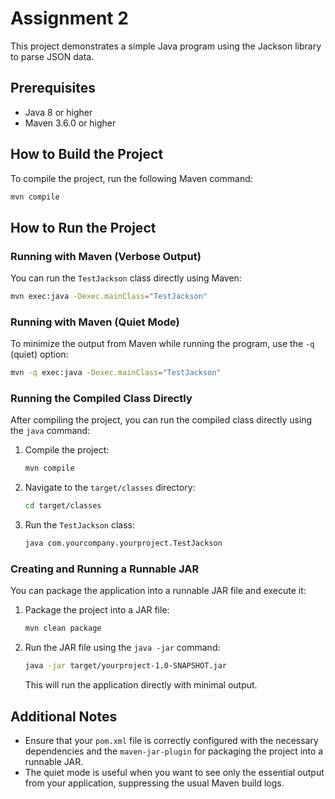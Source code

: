 
# Assignment 2

This project demonstrates a simple Java program using the Jackson library to parse JSON data.

## Prerequisites

- Java 8 or higher
- Maven 3.6.0 or higher

## How to Build the Project

To compile the project, run the following Maven command:

```bash
mvn compile
```

## How to Run the Project

### Running with Maven (Verbose Output)

You can run the `TestJackson` class directly using Maven:

```bash
mvn exec:java -Dexec.mainClass="TestJackson"
```

### Running with Maven (Quiet Mode)

To minimize the output from Maven while running the program, use the `-q` (quiet) option:

```bash
mvn -q exec:java -Dexec.mainClass="TestJackson"
```

### Running the Compiled Class Directly

After compiling the project, you can run the compiled class directly using the `java` command:

1. Compile the project:

   ```bash
   mvn compile
   ```

2. Navigate to the `target/classes` directory:

   ```bash
   cd target/classes
   ```

3. Run the `TestJackson` class:

   ```bash
   java com.yourcompany.yourproject.TestJackson
   ```

### Creating and Running a Runnable JAR

You can package the application into a runnable JAR file and execute it:

1. Package the project into a JAR file:

   ```bash
   mvn clean package
   ```

2. Run the JAR file using the `java -jar` command:

   ```bash
   java -jar target/yourproject-1.0-SNAPSHOT.jar
   ```

   This will run the application directly with minimal output.

## Additional Notes

- Ensure that your `pom.xml` file is correctly configured with the necessary dependencies and the `maven-jar-plugin` for packaging the project into a runnable JAR.
- The quiet mode is useful when you want to see only the essential output from your application, suppressing the usual Maven build logs.
